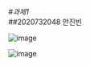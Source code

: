 #*과제1*  
##2020732048 안진빈  

![image](https://github.com/user-attachments/assets/5482b6b1-0fb3-4776-a7ad-2021b85b9c14)  

![image](https://github.com/user-attachments/assets/fc92d56c-580c-4008-becd-fd404896fd56)  
